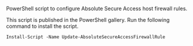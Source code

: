 PowerShell script to configure Absolute Secure Access host firewall rules.

This script is published in the PowerShell gallery. Run the following command to install the script.

`Install-Script -Name Update-AbsoluteSecureAccessFirewallRule`
